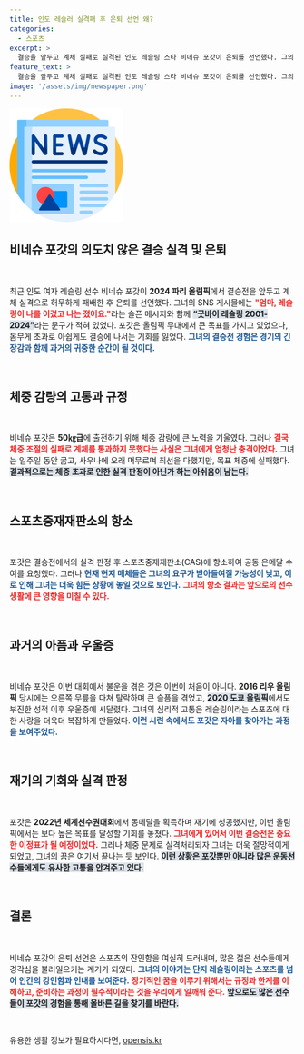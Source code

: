 ```yaml
---
title: 인도 레슬러 실격패 후 은퇴 선언 왜?
categories:
  - 스포츠
excerpt: >
  결승을 앞두고 계체 실패로 실격된 인도 레슬링 스타 비네슈 포갓이 은퇴를 선언했다. 그의 SNS에 적힌 레슬링이 나를 이겼다는 메시지가 안타까움을 더하며 주목받고 있다.
feature_text: >
  결승을 앞두고 계체 실패로 실격된 인도 레슬링 스타 비네슈 포갓이 은퇴를 선언했다. 그의 SNS에 적힌 레슬링이 나를 이겼다는 메시지가 안타까움을 더하며 주목받고 있다.
image: '/assets/img/newspaper.png'
---
```


<p><img src="/assets/img/newspaper.png" alt="kimp 속보" /></p>

<h2 data-ke-size="size26">비네슈 포갓의 의도치 않은 결승 실격 및 은퇴</h2>

<p data-ke-size="size16">&nbsp;</p>

<p>최근 인도 여자 레슬링 선수 비네슈 포갓이 <b>2024 파리 올림픽</b>에서 결승전을 앞두고 계체 실격으로 허무하게 패배한 후 은퇴를 선언했다. 그녀의 SNS 게시물에는 <b><span style="color: #ee2323;">"엄마, 레슬링이 나를 이겼고 나는 졌어요."</span></b>라는 슬픈 메시지와 함께 <b><span style="background-color: #21538527;">“굿바이 레슬링 2001-2024”</span></b>라는 문구가 적혀 있었다. 포갓은 올림픽 무대에서 큰 목표를 가지고 있었으나, 몸무게 초과로 아쉽게도 결승에 나서는 기회를 잃었다. <b><span style="color: #1a5490;">그녀의 결승전 경험은 경기의 긴장감과 함께 과거의 귀중한 순간이 될 것이다.</span></b></p>

<p data-ke-size="size16">&nbsp;</p>

<h2 data-ke-size="size26">체중 감량의 고통과 규정</h2>

<p data-ke-size="size16">&nbsp;</p>

<p>비네슈 포갓은 <b>50㎏급</b>에 출전하기 위해 체중 감량에 큰 노력을 기울였다. 그러나 <b><span style="color: #ee2323;">결국 체중 조절의 실패로 계체를 통과하지 못했다는 사실은 그녀에게 엄청난 충격이었다.</span></b> 그녀는 일주일 동안 굶고, 사우나에 오래 머무르며 최선을 다했지만, 목표 체중에 실패했다. <b><span style="background-color: #21538527;">결과적으로는 체중 초과로 인한 실격 판정이 아닌가 하는 아쉬움이 남는다.</span></b></p>

<p data-ke-size="size16">&nbsp;</p>

<h2 data-ke-size="size26">스포츠중재재판소의 항소</h2>

<p data-ke-size="size16">&nbsp;</p>

<p>포갓은 결승전에서의 실격 판정 후 스포츠중재재판소(CAS)에 항소하여 공동 은메달 수여를 요청했다. 그러나 <b><span style="color: #1a5490;">현재 현지 매체들은 그녀의 요구가 받아들여질 가능성이 낮고, 이로 인해 그녀는 더욱 힘든 상황에 놓일 것으로 보인다.</span></b> <b><span style="color: #ee2323;">그녀의 항소 결과는 앞으로의 선수 생활에 큰 영향을 미칠 수 있다.</span></b></p>

<p data-ke-size="size16">&nbsp;</p>

<h2 data-ke-size="size26">과거의 아픔과 우울증</h2>

<p data-ke-size="size16">&nbsp;</p>

<p>비네슈 포갓은 이번 대회에서 불운을 겪은 것은 이번이 처음이 아니다. <b>2016 리우 올림픽</b> 당시에는 오른쪽 무릎을 다쳐 탈락하며 큰 슬픔을 겪었고, <b><span style="background-color: #21538527;">2020 도쿄 올림픽</span></b>에서도 부진한 성적 이후 우울증에 시달렸다. 그녀의 심리적 고통은 레슬링이라는 스포츠에 대한 사랑을 더욱더 복잡하게 만들었다. <b><span style="color: #1a5490;">이런 시련 속에서도 포갓은 자아를 찾아가는 과정을 보여주었다.</span></b></p>

<p data-ke-size="size16">&nbsp;</p>

<h2 data-ke-size="size26">재기의 기회와 실격 판정</h2>

<p data-ke-size="size16">&nbsp;</p>

<p>포갓은 <b>2022년 세계선수권대회</b>에서 동메달을 획득하며 재기에 성공했지만, 이번 올림픽에서는 보다 높은 목표를 달성할 기회를 놓쳤다. <b><span style="color: #ee2323;">그녀에게 있어서 이번 결승전은 중요한 이정표가 될 예정이었다.</span></b> 그러나 체중 문제로 실격처리되자 그녀는 더욱 절망적이게 되었고, 그녀의 꿈은 여기서 끝나는 듯 보인다. <b><span style="background-color: #21538527;">이런 상황은 포갓뿐만 아니라 많은 운동선수들에게도 유사한 고통을 안겨주고 있다.</span></b></p>

<p data-ke-size="size16">&nbsp;</p>

<h2 data-ke-size="size26">결론</h2>

<p data-ke-size="size16">&nbsp;</p>

<p>비네슈 포갓의 은퇴 선언은 스포츠의 잔인함을 여실히 드러내며, 많은 젊은 선수들에게 경각심을 불러일으키는 계기가 되었다. <b><span style="color: #1a5490;">그녀의 이야기는 단지 레슬링이라는 스포츠를 넘어 인간의 강인함과 인내를 보여준다.</span></b> <b><span style="color: #ee2323;">장기적인 꿈을 이루기 위해서는 규정과 한계를 이해하고, 준비하는 과정이 필수적이라는 것을 우리에게 일깨워 준다.</span></b> <b><span style="background-color: #21538527;">앞으로도 많은 선수들이 포갓의 경험을 통해 올바른 길을 찾기를 바란다.</span></b></p>

<p data-ke-size="size16">&nbsp;</p>
유용한 생활 정보가 필요하시다면, <a href="https://opensis.kr" rel="dofollow">opensis.kr</a>


